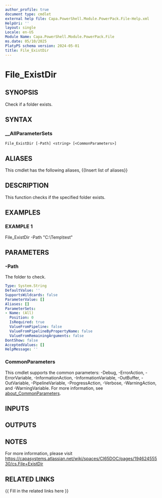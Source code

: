 ```yaml
---
author_profile: true
document type: cmdlet
external help file: Capa.PowerShell.Module.PowerPack.File-Help.xml
HelpUri: ''
layout: single
Locale: en-US
Module Name: Capa.PowerShell.Module.PowerPack.File
ms.date: 05/10/2025
PlatyPS schema version: 2024-05-01
title: File_ExistDir
---
```


# File_ExistDir

## SYNOPSIS

Check if a folder exists.

## SYNTAX

### __AllParameterSets

```
File_ExistDir [-Path] <string> [<CommonParameters>]
```

## ALIASES

This cmdlet has the following aliases,
  {{Insert list of aliases}}

## DESCRIPTION

This function checks if the specified folder exists.

## EXAMPLES

### EXAMPLE 1

File_ExistDir -Path "C:\Temp\test"

## PARAMETERS

### -Path

The folder to check.

```yaml
Type: System.String
DefaultValue: ''
SupportsWildcards: false
ParameterValue: []
Aliases: []
ParameterSets:
- Name: (All)
  Position: 0
  IsRequired: true
  ValueFromPipeline: false
  ValueFromPipelineByPropertyName: false
  ValueFromRemainingArguments: false
DontShow: false
AcceptedValues: []
HelpMessage: ''
```

### CommonParameters

This cmdlet supports the common parameters: -Debug, -ErrorAction, -ErrorVariable,
-InformationAction, -InformationVariable, -OutBuffer, -OutVariable, -PipelineVariable,
-ProgressAction, -Verbose, -WarningAction, and -WarningVariable. For more information, see
[about_CommonParameters](https://go.microsoft.com/fwlink/?LinkID=113216).

## INPUTS

## OUTPUTS

## NOTES

For more information, please visit https://capasystems.atlassian.net/wiki/spaces/CI65DOC/pages/19462455530/cs.File+ExistDir


## RELATED LINKS

{{ Fill in the related links here }}

